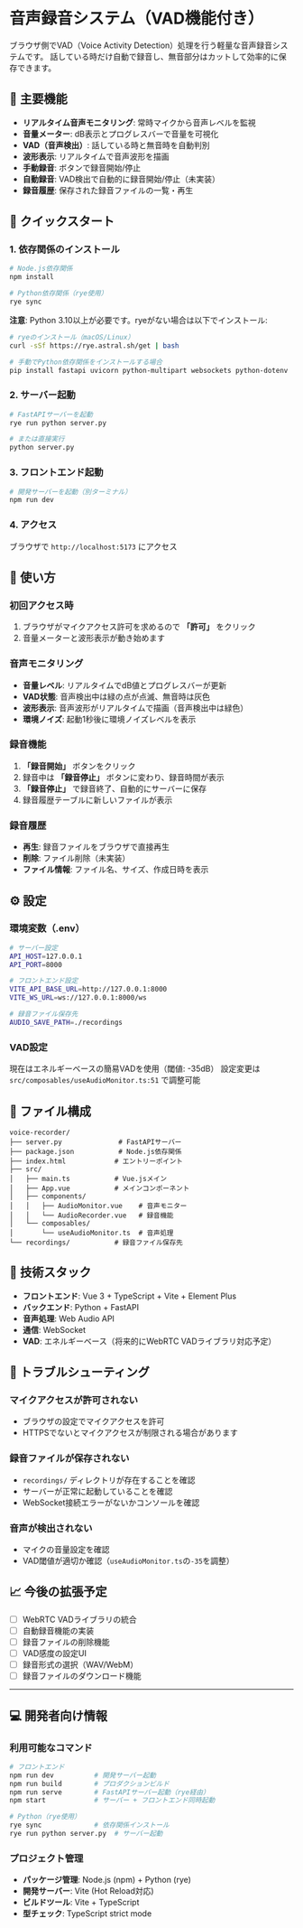 # 音声録音システム（VAD機能付き）

ブラウザ側でVAD（Voice Activity Detection）処理を行う軽量な音声録音システムです。
話している時だけ自動で録音し、無音部分はカットして効率的に保存できます。

## 🎯 主要機能

- **リアルタイム音声モニタリング**: 常時マイクから音声レベルを監視
- **音量メーター**: dB表示とプログレスバーで音量を可視化
- **VAD（音声検出）**: 話している時と無音時を自動判別
- **波形表示**: リアルタイムで音声波形を描画
- **手動録音**: ボタンで録音開始/停止
- **自動録音**: VAD検出で自動的に録音開始/停止（未実装）
- **録音履歴**: 保存された録音ファイルの一覧・再生

## 🚀 クイックスタート

### 1. 依存関係のインストール

```bash
# Node.js依存関係
npm install

# Python依存関係（rye使用）
rye sync
```

**注意**: Python 3.10以上が必要です。ryeがない場合は以下でインストール:
```bash
# ryeのインストール（macOS/Linux）
curl -sSf https://rye.astral.sh/get | bash

# 手動でPython依存関係をインストールする場合
pip install fastapi uvicorn python-multipart websockets python-dotenv
```

### 2. サーバー起動

```bash
# FastAPIサーバーを起動
rye run python server.py

# または直接実行
python server.py
```

### 3. フロントエンド起動

```bash
# 開発サーバーを起動（別ターミナル）
npm run dev
```

### 4. アクセス

ブラウザで `http://localhost:5173` にアクセス

## 📱 使い方

### 初回アクセス時
1. ブラウザがマイクアクセス許可を求めるので **「許可」** をクリック
2. 音量メーターと波形表示が動き始めます

### 音声モニタリング
- **音量レベル**: リアルタイムでdB値とプログレスバーが更新
- **VAD状態**: 音声検出中は緑の点が点滅、無音時は灰色
- **波形表示**: 音声波形がリアルタイムで描画（音声検出中は緑色）
- **環境ノイズ**: 起動1秒後に環境ノイズレベルを表示

### 録音機能
1. **「録音開始」** ボタンをクリック
2. 録音中は **「録音停止」** ボタンに変わり、録音時間が表示
3. **「録音停止」** で録音終了、自動的にサーバーに保存
4. 録音履歴テーブルに新しいファイルが表示

### 録音履歴
- **再生**: 録音ファイルをブラウザで直接再生
- **削除**: ファイル削除（未実装）
- **ファイル情報**: ファイル名、サイズ、作成日時を表示

## ⚙️ 設定

### 環境変数（.env）
```bash
# サーバー設定
API_HOST=127.0.0.1
API_PORT=8000

# フロントエンド設定
VITE_API_BASE_URL=http://127.0.0.1:8000
VITE_WS_URL=ws://127.0.0.1:8000/ws

# 録音ファイル保存先
AUDIO_SAVE_PATH=./recordings
```

### VAD設定
現在はエネルギーベースの簡易VADを使用（閾値: -35dB）
設定変更は `src/composables/useAudioMonitor.ts:51` で調整可能

## 📁 ファイル構成

```
voice-recorder/
├── server.py              # FastAPIサーバー
├── package.json           # Node.js依存関係
├── index.html            # エントリーポイント
├── src/
│   ├── main.ts           # Vue.jsメイン
│   ├── App.vue           # メインコンポーネント
│   ├── components/
│   │   ├── AudioMonitor.vue    # 音声モニター
│   │   └── AudioRecorder.vue   # 録音機能
│   └── composables/
│       └── useAudioMonitor.ts  # 音声処理
└── recordings/           # 録音ファイル保存先
```

## 🔧 技術スタック

- **フロントエンド**: Vue 3 + TypeScript + Vite + Element Plus
- **バックエンド**: Python + FastAPI
- **音声処理**: Web Audio API
- **通信**: WebSocket
- **VAD**: エネルギーベース（将来的にWebRTC VADライブラリ対応予定）

## 📝 トラブルシューティング

### マイクアクセスが許可されない
- ブラウザの設定でマイクアクセスを許可
- HTTPSでないとマイクアクセスが制限される場合があります

### 録音ファイルが保存されない
- `recordings/` ディレクトリが存在することを確認
- サーバーが正常に起動していることを確認
- WebSocket接続エラーがないかコンソールを確認

### 音声が検出されない
- マイクの音量設定を確認
- VAD閾値が適切か確認（`useAudioMonitor.ts`の`-35`を調整）

## 📈 今後の拡張予定

- [ ] WebRTC VADライブラリの統合
- [ ] 自動録音機能の実装
- [ ] 録音ファイルの削除機能
- [ ] VAD感度の設定UI
- [ ] 録音形式の選択（WAV/WebM）
- [ ] 録音ファイルのダウンロード機能

---

## 💻 開発者向け情報

### 利用可能なコマンド

```bash
# フロントエンド
npm run dev          # 開発サーバー起動
npm run build        # プロダクションビルド
npm run serve        # FastAPIサーバー起動（rye経由）
npm start            # サーバー + フロントエンド同時起動

# Python（rye使用）
rye sync             # 依存関係インストール
rye run python server.py  # サーバー起動
```

### プロジェクト管理

- **パッケージ管理**: Node.js (npm) + Python (rye)
- **開発サーバー**: Vite (Hot Reload対応)
- **ビルドツール**: Vite + TypeScript
- **型チェック**: TypeScript strict mode